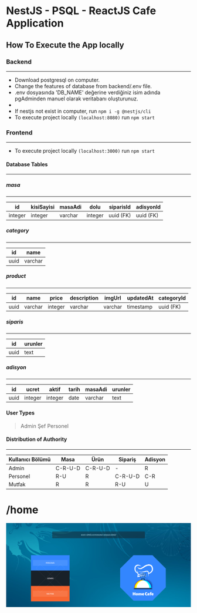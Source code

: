 # NestJS - PSQL - ReactJS Cafe Application

## How To Execute the App locally
### **Backend**
___
- Download postgresql on computer.
- Change the features of database from backend/.env file.
- .env dosyasında 'DB_NAME' değerine verdiğiniz isim adında pgAdminden manuel olarak veritabanı oluşturunuz.
- 
- If nestjs not exist in computer, run `npm i -g @nestjs/cli`
- To execute project locally `(localhost:8080)` run `npm start`

### **Frontend**
___
- To execute project locally `(localhost:3000)` run `npm start`

#### Database Tables
___
##### masa
---
| id           | kisiSayisi  | masaAdi     | dolu        | siparisId   | adisyonId   |
| -----------  | ----------- | ----------- | ----------- | ----------- | ----------- |
| integer      | integer     | varchar     | integer     | uuid (FK)   | uuid (FK)   |

##### category
---
| id           | name        |
| -----------  | ----------- |
| uuid         | varchar     |

##### product
---
| id           | name        | price       | description | imgUrl      | updatedAt   | categoryId | 
| -----------  | ----------- | ----------- | ----------- | ----------- | ----------- | ----------- |
| uuid         | varchar     | integer     | varchar     | varchar     | timestamp   | uuid (FK) |

##### siparis
---
| id           | urunler     |
| -----------  | ----------- |
| uuid         | text        |
##### adisyon
---
| id           | ucret       | aktif       | tarih       | masaAdi     | urunler     |
| -----------  | ----------- | ----------- | ----------- | ----------- | ----------- |
| uuid         | integer     | integer     | date        | varchar     | text        |

#### User Types
> Admin
> Şef
> Personel

#### Distribution of Authority
___
| Kullanıcı Bölümü   | Masa        | Ürün        | Sipariş     | Adisyon     |   
| -----------        | ----------- | ----------- | ----------- | ----------- |
| Admin              | C-R-U-D     | C-R-U-D     |  -          | R           |
| Personel           | R-U         | R           | C-R-U-D     | C-R         |
| Mutfak             | R           | R           | R-U         | U           |

# /home
![Home Page](/home.png "Home Page")

